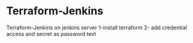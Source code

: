 # Terraform-Jenkins
Terraform-Jenkins
on jenkins server
1-install terraform
2- add credential access and secret as password text

